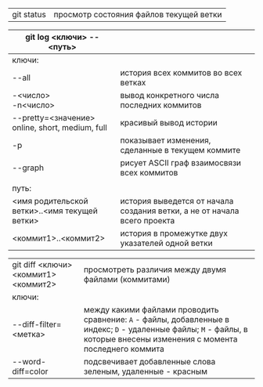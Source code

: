 | | |
|-|-|
|git status|просмотр состояния файлов текущей ветки|

|git log <ключи> --<путь>| |
|-|-|
|ключи:||
|--all|история всех коммитов во всех ветках|
|-<число><br>-n<число>|вывод конкретного числа последних коммитов|
|--pretty=<значение><br>online, short, medium, full|красивый вывод истории|
|-p|показывает изменения, сделанные в текущем коммите|
|--graph|рисует ASCII граф взаимосвязи всех коммитов|
|||
|путь:||
|<имя родительской ветки>..<имя текущей ветки>|история выведется от начала создания ветки, а не от начала всего проекта|
|<коммит1>..<коммит2>|история в промежутке двух указателей одной ветки|

| | |
|-|-|
|git diff <ключи> <коммит1> <коммит2>|просмотреть различия между двумя файлами (коммитами)|
|ключи:||
|--diff-filter=<метка>|между какими файлами проводить сравнение: `А` - файлы, добавленные в индекс; `D` - удаленные файлы; `M` - файлы, в которые внесены изменения с момента последнего коммита|
|--word-diff=color|подсвечивает добавленные слова зеленым, удаленные - красным|
